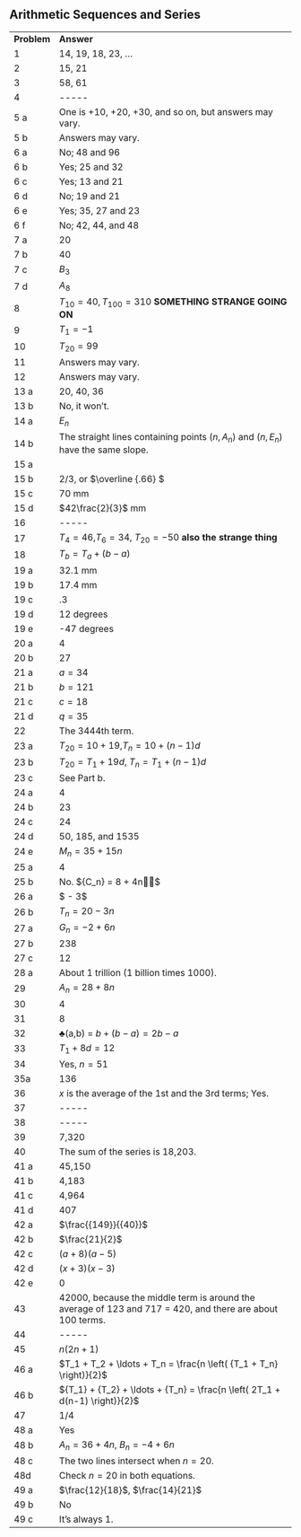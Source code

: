 
## Arithmetic Sequences and Series


|||
|-------|------|
|**Problem**|<span class="char-style-override-1">**Answer**</span>|
|1|14, 19, 18, 23, …|
|2|15, 21|
|3|58, 61|
|4|-----|
|5 a|One is +10, +20, +30, and so on, but answers may vary.|
|5 b|Answers may vary.|
|6 a|No; 48 and 96|
|6 b|Yes; 25 and 32|
|6 c|Yes; 13 and 21|
|6 d|No; 19 and 21|
|6 e|Yes; 35, 27 and 23|
|6 f|No; 42, 44, and 48|
|7 a|20|
|7 b|40|
|7 c|$B_3$|
|7 d|$A_8$|
|8|$T_{10} = 40, T_{100} = 310$ **SOMETHING STRANGE GOING ON** |
|9|<span>${T_1} = - 1$</span>|
|10|<span>${T_{20}} = 99$</span>|
|11|Answers may vary.|
|12|Answers may vary.|
|13 a|20, 40, 36|
|13 b|No, it won’t.|
|14 a|$E_n$|
|14 b|The straight lines containing points <span>$\left( {n,{A_n}} \right)$</span> and <span>$\left(n,E_n \right)$ have the same slope.|
|15 a||
|15 b|2/3, or <span>$\overline {.66} $</span>|
|15 c|70 mm|
|15 d|<span>$42\frac{2}{3}$</span> mm|
|16|-----|
|17|$T_4 = 46$,$T_6 = 34$, $T_{20} = - 50$ **also the strange thing**|
|18|<span>${T_b} = {T_a} + \left( {b - a} \right)$</span>|
|19 a|32.1 mm|
|19 b|17.4 mm|
|19 c|.3|
|19 d|12 degrees|
|19 e|-47 degrees|
|20 a|4|
|20 b|27|
|21 a|<span>$a = 34$</span>|
|21 b|<span>$b = 121$</span>|
|21 c|<span>$c = 18$</span>|
|21 d|<span><span>$q = 35$</span></span>|
|22|<span>The 3444th term.</span>|
|23 a|<span><span>${T_{20}} = 10 + 19$</span>,<span>${T_n} = 10 + \left( {n - 1} \right)d$</span></span>|
|23 b|<span><span>${T_{20}} = {T_1} + 19d$</span>, <span>${T_n} = {T_1} + \left( {n - 1} \right)d$</span></span>|
|23 c|See Part b.|
|24 a|4|
|24 b|23|
|24 c|24|
|24 d|50, 185, and 1535|
|24 e|<span>${M_n} = 35 + 15n$</span>|
|25 a|4|
|25 b|<span>No. <span>${C_n} = 8 + 4n$</span></span>|
|26 a|<span>$ - 3$</span>|
|26 b|<span>${T_n} = 20 - 3n$</span>|
|27 a|<span>${G_n} = - 2 + 6n$</span>|
|27 b|238|
|27 c|12|
|28 a|About 1 trillion (1 billion times 1000).|
|29|<span>${A_n} = 28 + 8n$</span>|
|30|4|
|31|8|
|32|<span class="char-style-override-7">♣</span>(a,b) = <span>$b + (b - a) = 2b - a$</span>|
|33|<span>${T_1} + 8d = 12$</span>|
|34|Yes, <span>$n = 51$</span>|
|35a|136|
|36|<span class="char-style-override-4">$x$</span> is the average of the 1st and the 3rd terms; Yes.|
|37|-----|
|38|-----|
|39|7,320|
|40|The sum of the series is 18,203.|
|41 a|45,150|
|41 b|4,183|
|41 c|4,964|
|41 d|407|
|42 a|<span>$\frac{{149}}{{40}}$</span>|
|42 b|$\frac{21}{2}$|
|42 c|<span>$(a + 8)(a - 5)$</span>|
|42 d|<span><span>$(x + 3)(x - 3)$</span></span>|
|42 e|0|
|43|42000, because the middle term is around the average of 123 and 717 = 420, and there are about 100 terms.|
|44|-----|
|45|<span>$n(2n + 1)$</span>|
|46 a|<span>$T_1 + T_2 + \ldots + T_n = \frac{n \left( {T_1 + T_n} \right)}{2}$</span>|
|46 b|${T_1} + {T_2} + \ldots + {T_n} = \frac{n \left( 2T_1 + d(n-1) \right)}{2}$|
|47|1/4|
|48 a|Yes|
|48 b|<span><span>${A_n} = 36 + 4n$</span>, </span> <span><span>${B_n} = - 4 + 6n$</span></span>|
|48 c|The two lines intersect when $n=20$.|
|48d|Check $n=20$ in both equations.|
|49 a|$\frac{12}{18}$, $\frac{14}{21}$|
|49 b|No|
|49 c|It’s always 1.|
